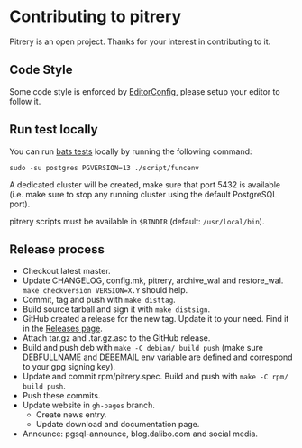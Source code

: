 # Contributing to pitrery

Pitrery is an open project. Thanks for your interest in contributing to it.


## Code Style

Some code style is enforced by [EditorConfig](https://editorconfig.org/), please
setup your editor to follow it.


## Run test locally

You can run [bats tests](https://github.com/sstephenson/bats) locally by
running the following command:

`sudo -su postgres PGVERSION=13 ./script/funcenv`

A dedicated cluster will be created, make sure that port 5432 is available
(i.e. make sure to stop any running cluster using the default PostgreSQL port).

pitrery scripts must be available in `$BINDIR` (default: `/usr/local/bin`).

## Release process

- Checkout latest master.
- Update CHANGELOG, config.mk, pitrery, archive\_wal and restore\_wal. `make
  checkversion VERSION=X.Y` should help.
- Commit, tag and push with `make disttag`.
- Build source tarball and sign it with `make distsign`.
- GitHub created a release for the new tag. Update it to your need. Find it in
  the [Releases page](https://github.com/dalibo/pitrery/releases).
- Attach tar.gz and .tar.gz.asc to the GitHub release.
- Build and push deb with `make -C debian/ build push` (make sure DEBFULLNAME
  and DEBEMAIL env variable are defined and correspond to your gpg signing key).
- Update and commit rpm/pitrery.spec. Build and push with `make -C rpm/ build
  push`.
- Push these commits.
- Update website in `gh-pages` branch.
  - Create news entry.
  - Update download and documentation page.
- Announce: pgsql-announce, blog.dalibo.com and social media.
